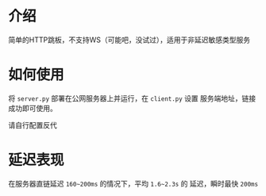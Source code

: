 # 介绍

简单的HTTP跳板，不支持WS（可能吧，没试过），适用于非延迟敏感类型服务

# 如何使用

将 `server.py` 部署在公网服务器上并运行，在 `client.py` 设置
服务端地址，链接成功即可使用。

请自行配置反代

# 延迟表现

在服务器直链延迟 `160~200ms` 的情况下，平均 `1.6~2.3s` 的
延迟，瞬时最快 `200ms`
